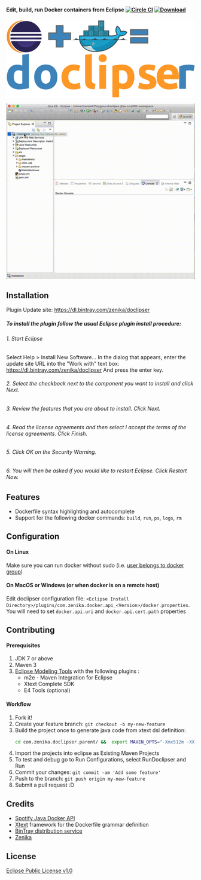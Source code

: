 #### Edit, build, run Docker containers from Eclipse [![Circle CI](https://circleci.com/gh/domeide/doclipser.png?style=shield)](https://circleci.com/gh/domeide/doclipser) [ ![Download](https://api.bintray.com/packages/zenika/doclipser/doclipser-p2-site/images/download.svg) ](https://dl.bintray.com/zenika/doclipser/)
![image](images/doclipser_main_logo.png)

![image](images/doclipserdemo.gif)


## Installation

Plugin Update site: https://dl.bintray.com/zenika/doclipser

##### To install the plugin follow the usual Eclipse plugin install procedure:

###### 1. Start Eclipse
Select Help > Install New Software... In the dialog that appears, enter the update site URL into the "Work with" text box: https://dl.bintray.com/zenika/doclipser
And press the enter key.

###### 2. Select the checkbock next to the component you want to install and click Next.

###### 3. Review the features that you are about to install. Click Next.

###### 4. Read the license agreements and then select I accept the terms of the license agreements. Click Finish.

###### 5. Click OK on the Security Warning.

###### 6. You will then be asked if you would like to restart Eclipse. Click Restart Now.

## Features

* Dockerfile syntax highlighting and autocomplete
* Support for the following docker commands: `build`, `run`, `ps`, `logs`, `rm`

## Configuration

#### On Linux
Make sure you can run docker without sudo (i.e. [user belongs to docker group](https://docs.docker.com/installation/ubuntulinux/#create-a-docker-group))

#### On MacOS or Windows (or when docker is on a remote host)
Edit doclipser configuration file: `<Eclipse Install Directory>/plugins/com.zenika.docker.api_<Version>/docker.properties`. You will need to set `docker.api.uri` and `docker.api.cert.path` properties

## Contributing

#### Prerequisites
1. JDK 7 or above
2. Maven 3
3. [Eclipse Modeling Tools](https://www.eclipse.org/downloads/packages/eclipse-modeling-tools/lunasr2) with the following plugins :
   * m2e - Maven Integration for Eclipse
   * Xtext Complete SDK
   * E4 Tools (optional)

#### Workflow
1. Fork it!
2. Create your feature branch: `git checkout -b my-new-feature`
3. Build the project once to generate java code from xtext dsl definition:
   ``` bash
   cd com.zenika.doclipser.parent/ &&  export MAVEN_OPTS="-Xmx512m -XX:MaxPermSize=128m" && mvn clean install
   ```
4. Import the projects into eclipse as Existing Maven Projects 
5. To test and debug go to Run Configurations, select RunDoclipser and Run  
3. Commit your changes: `git commit -am 'Add some feature'`
4. Push to the branch: `git push origin my-new-feature`
5. Submit a pull request :D

## Credits
* [Spotify Java Docker API](https://github.com/spotify/docker-client)
* [Xtext](https://eclipse.org/Xtext/) framework for the Dockerfile grammar definition
* [BinTray distribution service](http://bintray.com)
* [Zenika](http://zenika.com)

## License
[Eclipse Public License v1.0](https://www.eclipse.org/legal/epl-v10.html)
